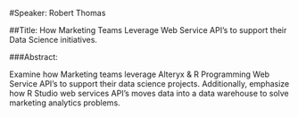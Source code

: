#Speaker: Robert Thomas

##Title: How Marketing Teams Leverage Web Service API’s to support their Data Science initiatives.

###Abstract:

Examine how Marketing teams leverage Alteryx & R Programming Web Service API’s to support their data science projects. Additionally, emphasize how R Studio web services API’s moves data into a data warehouse to solve marketing analytics problems.